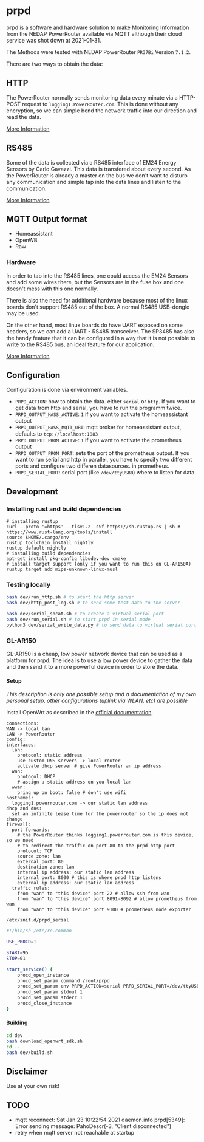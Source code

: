 # prpd

prpd is a software and hardware solution to make Monitoring Information from the
NEDAP PowerRouter available via MQTT although their cloud service was shot down
at 2021-01-31.

The Methods were tested with NEDAP PowerRouter `PR37Bi` Version `7.1.2`.

There are two ways to obtain the data:


## HTTP

The PowerRouter normally sends monitoring data every minute via a HTTP-POST
request to `logging1.PowerRouter.com`. This is done without any encryption, so
we can simple bend the network traffic into our direction and read the data.

[More Information](doc/http.md)

## RS485

Some of the data is collected via a RS485 interface of EM24 Energy Sensors by
Carlo Gavazzi. This data is transfered about every second. As the PowerRouter
is already a master on the bus we don't want to disturb any communication and
simple tap into the data lines and listen to the communication.

[More Information](doc/serial.md)

## MQTT Output format

* Homeassistant
* OpenWB
* Raw

### Hardware

In order to tab into the RS485 lines, one could access the EM24 Sensors and add
some wires there, but the Sensors are in the fuse box and one doesn't mess with
this one normally.

There is also the need for additional hardware because most of the linux boards
don't support RS485 out of the box. A normal RS485 USB-dongle may be used.

On the other hand, most linux boards do have UART exposed on some headers, so
we can add a UART - RS485 transceiver. The SP3485 has also the handy feature
that it can be configured in a way that it is not possible to write to the
RS485 bus, an ideal feature for our application.

[More Information](hardware/README.md)

## Configuration

Configuration is done via environment variables.

* `PRPD_ACTION`: how to obtain the data. either `serial` or `http`. If you want
  to get data from http and serial, you have to run the programm twice.
* `PRPD_OUTPUT_HASS_ACTIVE`: `1` if you want to activate the homeassistant output
* `PRPD_OUTPUT_HASS_MQTT_URI`: mqtt broker for homeassistant output, defaults to
  `tcp://localhost:1883`
* `PRPD_OUTPUT_PROM_ACTIVE`: `1` if you want to activate the prometheus output
* `PRPD_OUTPUT_PROM_PORT`: sets the port of the prometheus output. If you want
  to run serial and http in parallel, you have to specify two different ports
  and configure two differen datasources. in prometheus.
* `PRPD_SERIAL_PORT`: serial port (like `/dev/ttyUSB0`) where to listen for
  data

## Development

### Installing rust and build dependencies

```
# installing rustup
curl --proto '=https' --tlsv1.2 -sSf https://sh.rustup.rs | sh # https://www.rust-lang.org/tools/install
source $HOME/.cargo/env
rustup toolchain install nightly
rustup default nightly
# installing build dependencies
apt-get install pkg-config libudev-dev cmake
# install target support (only if you want to run this on GL-AR150A)
rustup target add mips-unknown-linux-musl
```

### Testing locally

```bash
bash dev/run_http.sh # to start the http server
bash dev/http_post_log.sh # to send some test data to the server

bash dev/serial_socat.sh # to create a virtual serial port
bash dev/run_serial.sh # to start prpd in serial mode
python3 dev/serial_write_data.py # to send data to virtual serial port
```

### GL-AR150

GL-AR150 is a cheap, low power network device that can be used as a platform
for prpd. The idea is to use a low power device to gather the data and then
send it to a more powerful device in order to store the data.

#### Setup

*This description is only one possible setup and a documentation of my own
personal setup, other configurations (uplink via WLAN, etc) are possible*

Install OpenWrt as described in the [official
documentation](https://openwrt.org/toh/gl.inet/gl-ar150).

```
connections:
WAN -> local lan
LAN -> PowerRouter
config:
interfaces:
  lan:
    protocol: static address
    use custom DNS servers -> local router
    activate dhcp server # give PowerRouter an ip address
  wan:
    protocol: DHCP
    # assign a static address on you local lan
  wwan:
    bring up on boot: false # don't use wifi
hostnames:
  logging1.powerrouter.com -> our static lan address
dhcp and dns:
  set an infinite lease time for the powerrouter so the ip does not change
firewall:
  port forwards:
    # the PowerRouter thinks logging1.powerrouter.com is this device, so we need
    # to redirect the traffic on port 80 to the prpd http port
    protocol: TCP
    source zone: lan
    external port: 80
    destination zone: lan
    internal ip address: our static lan address
    internal port: 8000 # this is where prpd http listens
    external ip address: our static lan address
  traffic rules:
    from "wan" to "this device" port 22 # allow ssh from wan
    from "wan" to "this device" port 8091-8092 # allow prometheus from wan
    from "wan" to "this device" port 9100 # prometheus node exporter
```

`/etc/init.d/prpd_serial`

``` bash
#!/bin/sh /etc/rc.common

USE_PROCD=1

START=95
STOP=01

start_service() {
    procd_open_instance
    procd_set_param command /root/prpd
    procd_set_param env PRPD_ACTION=serial PRPD_SERIAL_PORT=/dev/ttyUSB0 PRPD_OUTPUT_HASS_MQTT_URI=tcp://mqtt-broker.local:1883/ PRPD_OUTPUT_HASS_ACTIVE=1 PRPD_OUTPUT_PROM_ACTIVE=1 PRPD_OUTPUT_PROM_PORT=8092
    procd_set_param stdout 1
    procd_set_param stderr 1
    procd_close_instance
}
```


#### Building

```bash
cd dev
bash download_openwrt_sdk.sh
cd ..
bash dev/build.sh
```

## Disclaimer

Use at your own risk!

## TODO

* mqtt reconnect: Sat Jan 23 10:22:54 2021 daemon.info prpd[5349]: Error sending message: PahoDescr(-3, "Client disconnected")
* retry when mqtt server not reachable at startup
